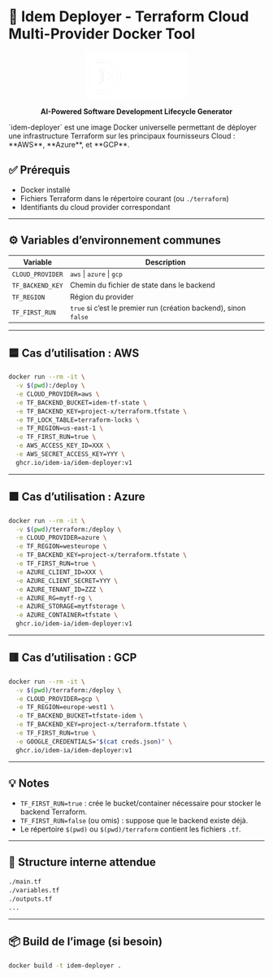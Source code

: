 
# 🚀 Idem Deployer - Terraform Cloud Multi-Provider Docker Tool
 
 <div align="center">
  <img src="public/assets/icons/logo_white.png" alt="Idem Logo" width="200">
  <p><strong>AI-Powered Software Development Lifecycle Generator</strong></p>
</div>
`idem-deployer` est une image Docker universelle permettant de déployer une infrastructure Terraform sur les principaux fournisseurs Cloud : **AWS**, **Azure**, et **GCP**.

## ✅ Prérequis

* Docker installé
* Fichiers Terraform dans le répertoire courant (ou `./terraform`)
* Identifiants du cloud provider correspondant

---

## ⚙️ Variables d’environnement communes

| Variable         | Description                                                      |
| ---------------- | ---------------------------------------------------------------- |
| `CLOUD_PROVIDER` | `aws` \| `azure` \| `gcp`                                        |
| `TF_BACKEND_KEY` | Chemin du fichier de state dans le backend                       |
| `TF_REGION`      | Région du provider                                               |
| `TF_FIRST_RUN`   | `true` si c’est le premier run (création backend), sinon `false` |

---

## 🟦 Cas d’utilisation : **AWS**

```bash
docker run --rm -it \
  -v $(pwd):/deploy \
  -e CLOUD_PROVIDER=aws \
  -e TF_BACKEND_BUCKET=idem-tf-state \
  -e TF_BACKEND_KEY=project-x/terraform.tfstate \
  -e TF_LOCK_TABLE=terraform-locks \
  -e TF_REGION=us-east-1 \
  -e TF_FIRST_RUN=true \
  -e AWS_ACCESS_KEY_ID=XXX \
  -e AWS_SECRET_ACCESS_KEY=YYY \
  ghcr.io/idem-ia/idem-deployer:v1
```

---

## 🟪 Cas d’utilisation : **Azure**

```bash
docker run --rm -it \
  -v $(pwd)/terraform:/deploy \
  -e CLOUD_PROVIDER=azure \
  -e TF_REGION=westeurope \
  -e TF_BACKEND_KEY=project-x/terraform.tfstate \
  -e TF_FIRST_RUN=true \
  -e AZURE_CLIENT_ID=XXX \
  -e AZURE_CLIENT_SECRET=YYY \
  -e AZURE_TENANT_ID=ZZZ \
  -e AZURE_RG=mytf-rg \
  -e AZURE_STORAGE=mytfstorage \
  -e AZURE_CONTAINER=tfstate \
  ghcr.io/idem-ia/idem-deployer:v1
```

---

## 🟥 Cas d’utilisation : **GCP**

```bash
docker run --rm -it \
  -v $(pwd)/terraform:/deploy \
  -e CLOUD_PROVIDER=gcp \
  -e TF_REGION=europe-west1 \
  -e TF_BACKEND_BUCKET=tfstate-idem \
  -e TF_BACKEND_KEY=project-x/terraform.tfstate \
  -e TF_FIRST_RUN=true \
  -e GOOGLE_CREDENTIALS="$(cat creds.json)" \
  ghcr.io/idem-ia/idem-deployer:v1
```

---

## 💡 Notes

* `TF_FIRST_RUN=true` : crée le bucket/container nécessaire pour stocker le backend Terraform.
* `TF_FIRST_RUN=false` (ou omis) : suppose que le backend existe déjà.
* Le répertoire `$(pwd)` ou `$(pwd)/terraform` contient les fichiers `.tf`.

---

## 📂 Structure interne attendue

```bash
./main.tf
./variables.tf
./outputs.tf
...
```

---

## 📦 Build de l’image (si besoin)

```bash
docker build -t idem-deployer .
```
